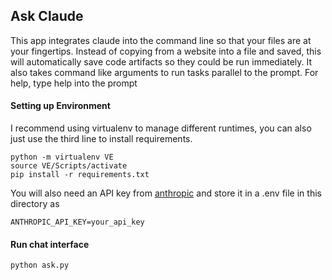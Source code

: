 ## Ask Claude
This app integrates claude into the command line so that your files are at your fingertips. Instead of copying from a website into a file and saved, this will automatically save code artifacts so they could be run immediately. It also takes command like arguments to run tasks parallel to the prompt. For help, type help into the prompt

#### Setting up Environment
I recommend using virtualenv to manage different runtimes, you can also just use the third line to install requirements.
```
python -m virtualenv VE
source VE/Scripts/activate
pip install -r requirements.txt
```
You will also need an API key from [anthropic](https://www.anthropic.com/api) and store it in a .env file in this directory as
```
ANTHROPIC_API_KEY=your_api_key
```

#### Run chat interface
```
python ask.py
```
